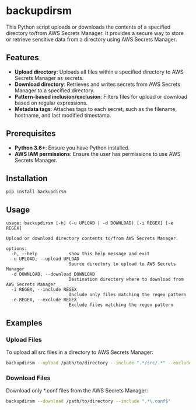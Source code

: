 # backupdirsm

This Python script uploads or downloads the contents of a specified directory to/from AWS Secrets Manager. It provides a secure way to store or retrieve sensitive data from a directory using AWS Secrets Manager.

## Features

- **Upload directory**: Uploads all files within a specified directory to AWS Secrets Manager as secrets.
- **Download directory**: Retrieves and writes secrets from AWS Secrets Manager to a specified directory.
- **Pattern-based inclusion/exclusion**: Filters files for upload or download based on regular expressions.
- **Metadata tags**: Attaches tags to each secret, such as the filename, hostname, and last modified timestamp.

## Prerequisites

- **Python 3.6+**: Ensure you have Python installed.
- **AWS IAM permissions**: Ensure the user has permissions to use AWS Secrets Manager.

## Installation
```
pip install backupdirsm
```


## Usage
```
usage: backupdirsm [-h] (-u UPLOAD | -d DOWNLOAD) [-i REGEX] [-e REGEX]

Upload or download directory contents to/from AWS Secrets Manager.

options:
  -h, --help            show this help message and exit
  -u UPLOAD, --upload UPLOAD
                        Source directory to upload to AWS Secrets Manager
  -d DOWNLOAD, --download DOWNLOAD
                        Destination directory where to download from AWS Secrets Manager
  -i REGEX, --include REGEX
                        Include only files matching the regex pattern
  -e REGEX, --exclude REGEX
                        Exclude files matching the regex pattern
```

## Examples

### Upload Files

To upload all src files in a directory to AWS Secrets Manager:

```bash
backupdirsm --upload /path/to/directory --include ".*/src/.*" --exclude ".*\.log$"
```

### Download Files
Download only *.conf files from the AWS Secrets Manager:
```bash
backupdirsm --download /path/to/directory --include ".*\.conf$"
```

